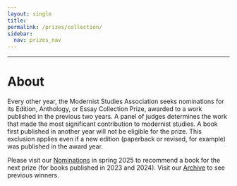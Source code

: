 ```yaml
---
layout: single
title: 
permalink: /prizes/collection/
sidebar:
  nav: prizes_nav
---
```


<!-- #BeginEditable "content" -->

<hr />
<h1>About</h1>
<p>Every other year, the Modernist Studies Association seeks nominations
	for its Edition, Anthology, or Essay Collection Prize, awarded to a
	work published in the previous two years. A panel of judges
	determines the work that made the most significant contribution to
	modernist studies. A book first published in another year will not
	be eligible for the prize. This exclusion applies even if a new
	edition (paperback or revised, for example) was published in the
	award year. 
<p>Please visit our <a href="/prize/nominate.html">Nominations</a> in
	spring 2025 to recommend a book for the next prize (for books
	published in 2023 and 2024). Visit our <a
		href="/prize/archive.html">Archive</a> to see previous
	winners.</p>
<!-- #EndEditable -->